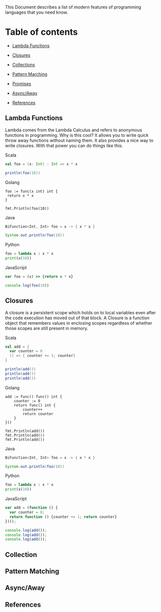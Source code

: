 This Document describes a list of modern features of programming languages that you need know.

Table of contents
=================

<!--ts-->
  * [Lambda Functions](#lambda-functions)
  * [Closures](#closures)
  * [Collections](#collection)
  * [Pattern Marching](#pattern-matching)
  * [Promises](#promices)
  * [Async/Away](#async/away)

  * [References](#references)
<!--te-->


## Lambda Functions
Lambda comes from the Lambda Calculus and refers to anonymous functions in programming. 
Why is this cool? It allows you to write quick throw away functions without naming them. It also provides a nice way to write closures. With that power you can do things like this.

Scala
```scala
val foo = (x: Int) : Int => x * x

println(foo(10))
```

Golang
```golang
foo := func(x int) int {
 return x * x
}

fmt.Println(foo(10))
```

Java
```java
BiFunction<Int, Int> foo = x -> { x * x }

System.out.println(foo(10))
```

Python
```python
foo = lambda x : x * x
print(x(10))
```

JavaScript
```javascript
var foo = (x) => {return x * x} 

console.log(foo(10))
```

## Closures
A closure is a persistent scope which holds on to local variables even after the code execution has moved out of that block. 
A Closure is a function object that remembers values in enclosing scopes regardless of whether those scopes are still present in memory.

Scala
```scala
val add = {
  var counter = 0
  () => { counter += 1; counter}
}

println(add())
println(add())
println(add())
```

Golang
```golang
add := func() func() int {
    counter := 0
    return func() int {
        counter++
        return counter
    }
}()

fmt.Println(add())
fmt.Println(add())
fmt.Println(add())
```

Java
```java
BiFunction<Int, Int> foo = x -> { x * x }

System.out.println(foo(10))
```

Python
```python
foo = lambda x : x * x
print(x(10))
```

JavaScript
```javascript
var add = (function () {
  var counter = 0;
  return function () {counter += 1; return counter}
})();

console.log(add());
console.log(add());
console.log(add());
```


## Collection

## Pattern Matching

## Async/Away



## References
